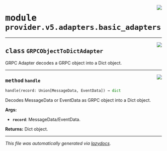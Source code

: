 <!-- markdownlint-disable -->

<a href="../../th2_data_services/provider/v5/adapters/basic_adapters.py#L0"><img align="right" style="float:right;" src="https://img.shields.io/badge/-source-cccccc?style=flat-square"></a>

# <kbd>module</kbd> `provider.v5.adapters.basic_adapters`






---

<a href="../../th2_data_services/provider/v5/adapters/basic_adapters.py#L23"><img align="right" style="float:right;" src="https://img.shields.io/badge/-source-cccccc?style=flat-square"></a>

## <kbd>class</kbd> `GRPCObjectToDictAdapter`
GRPC Adapter decodes a GRPC object into a Dict object. 




---

<a href="../../th2_data_services/provider/v5/adapters/basic_adapters.py#L26"><img align="right" style="float:right;" src="https://img.shields.io/badge/-source-cccccc?style=flat-square"></a>

### <kbd>method</kbd> `handle`

```python
handle(record: Union[MessageData, EventData]) → dict
```

Decodes MessageData or EventData as GRPC object into a Dict object. 



**Args:**
 
 - <b>`record`</b>:  MessageData/EventData. 



**Returns:**
 Dict object. 




---

_This file was automatically generated via [lazydocs](https://github.com/ml-tooling/lazydocs)._
